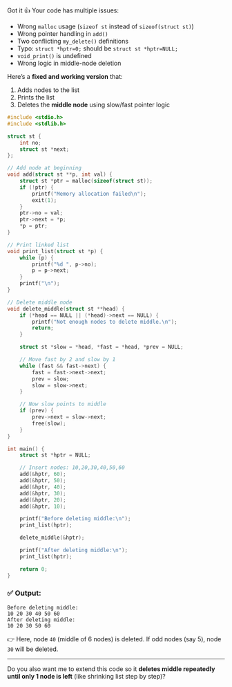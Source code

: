 Got it 👍
Your code has multiple issues:

* Wrong `malloc` usage (`sizeof st` instead of `sizeof(struct st)`)
* Wrong pointer handling in `add()`
* Two conflicting `my_delete()` definitions
* Typo: `struct *hptr=0;` should be `struct st *hptr=NULL;`
* `void_print()` is undefined
* Wrong logic in middle-node deletion

Here’s a **fixed and working version** that:

1. Adds nodes to the list
2. Prints the list
3. Deletes the **middle node** using slow/fast pointer logic

```c
#include <stdio.h>
#include <stdlib.h>

struct st {
    int no;
    struct st *next;
};

// Add node at beginning
void add(struct st **p, int val) {
    struct st *ptr = malloc(sizeof(struct st));
    if (!ptr) {
        printf("Memory allocation failed\n");
        exit(1);
    }
    ptr->no = val;
    ptr->next = *p;
    *p = ptr;
}

// Print linked list
void print_list(struct st *p) {
    while (p) {
        printf("%d ", p->no);
        p = p->next;
    }
    printf("\n");
}

// Delete middle node
void delete_middle(struct st **head) {
    if (*head == NULL || (*head)->next == NULL) {
        printf("Not enough nodes to delete middle.\n");
        return;
    }

    struct st *slow = *head, *fast = *head, *prev = NULL;

    // Move fast by 2 and slow by 1
    while (fast && fast->next) {
        fast = fast->next->next;
        prev = slow;
        slow = slow->next;
    }

    // Now slow points to middle
    if (prev) {
        prev->next = slow->next;
        free(slow);
    }
}

int main() {
    struct st *hptr = NULL;

    // Insert nodes: 10,20,30,40,50,60
    add(&hptr, 60);
    add(&hptr, 50);
    add(&hptr, 40);
    add(&hptr, 30);
    add(&hptr, 20);
    add(&hptr, 10);

    printf("Before deleting middle:\n");
    print_list(hptr);

    delete_middle(&hptr);

    printf("After deleting middle:\n");
    print_list(hptr);

    return 0;
}
```

### ✅ Output:

```
Before deleting middle:
10 20 30 40 50 60 
After deleting middle:
10 20 30 50 60 
```

👉 Here, node `40` (middle of 6 nodes) is deleted.
If odd nodes (say 5), node `30` will be deleted.

---

Do you also want me to extend this code so it **deletes middle repeatedly until only 1 node is left** (like shrinking list step by step)?
